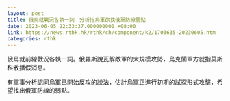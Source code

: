 ```yaml
---
layout: post
title: 俄烏就戰況各執一詞　分析指烏軍欲找俄軍防線弱點
date: 2023-06-05 22:33:37.000000000 +08:00
link: https://news.rthk.hk/rthk/ch/component/k2/1703635-20230605.htm
categories: rthk
---
```


俄烏就前線戰況各執一詞。俄羅斯說瓦解敵軍的大規模攻勢，烏克蘭軍方就指莫斯科散播假消息。

有軍事分析認同烏軍已開始反攻的說法，估計烏軍正進行初期的試探形式攻擊，希望找出俄軍防線的弱點。
